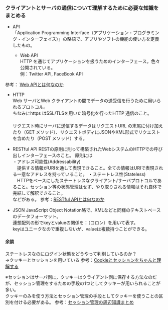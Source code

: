 ### クライアントとサーバの通信について理解するために必要な知識をまとめる

- API  
「Application Programming Interface（アプリケーション・プログラミング・インターフェイス）」の略語で、アプリやソフトの機能の使い方を定義したもの。

  - Web API  
HTTP を通じてアプリケーションを扱うためのインターフェース。色々公開されている。  
例：Twitter API, FaceBook API

参考： [Web APIとは何なのか](https://qiita.com/NagaokaKenichi/items/df4c8455ab527aeacf02)

- HTTP  
Web サーバとWeb クライアントの間でデータの送受信を行うために用いられるプロトコル。  
ちなみにhttps はSSL/TLSを用いた暗号化を行ったHTTP 通信のこと。  
　  
リクエスト時にサーバに送信するデータはリクエストURL の末尾に付け加えたり（GET メソッド）、リクエストボディにJSONやXML形式でリクエストを含めたり（POST メソッド）する。

- RESTful API
RESTの原則に則って構築されたWebシステムのHTTPでの呼び出しインターフェースのこと。
原則には  
・アドレス可能性(Addressability)  
　提供する情報がURIを通して表現できること。全ての情報はURIで表現される一意なアドレスを持っていること。
・ステートレス性(Stateless)  
　HTTPをベースにしたステートレスなクライアント/サーバプロトコルであること。セッション等の状態管理はせず、やり取りされる情報はそれ自体で完結して解釈できること。  
などがある。
参考：[RESTful APIとは何なのか](https://qiita.com/NagaokaKenichi/items/0647c30ef596cedf4bf2)

- JSON
JavaScript Object Notation略で、XMLなどと同様のテキストベースのデータフォーマット。  
連想配列の形でkeyとvalueの関係を：（コロン）を用いて表す。  
keyはユニークなので重複しないが、valueは複数持つことができる。

#### 余談
ステートレスなのにログイン状態をどうやって判別しているのか？  
→クッキーとセッションを用いている
参考：[Cookieとセッションをちゃんと理解する](https://qiita.com/hththt/items/07136ad74127999df271)

※セッションはサーバ側に，クッキーはクライアント側に保存する方法なのだが、セッション管理をするための手段の1つとしてクッキーが用いられることが多い。  
クッキーのみを使う方法とセッション管理の手段としてクッキーを使うことの区別を付ける必要がある。
参考：[セッション管理の周辺知識まとめ](https://blog.takanabe.tokyo/2014/12/05/64/)
